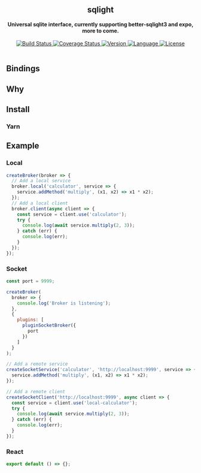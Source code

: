 <div align="center">
  <h2>sqlight</h2>
  <strong>Universal sqlite interface, currently supporting better-sqlight3 and expo, more to come.</strong>
  <br />
  <br />
  <a href="https://travis-ci.org/bkniffler/sqlight">
    <img src="https://img.shields.io/travis/bkniffler/sqlight.svg?style=flat-square" alt="Build Status">
  </a>
  <a href="https://codecov.io/github/bkniffler/sqlight">
    <img src="https://img.shields.io/codecov/c/github/bkniffler/sqlight.svg?style=flat-square" alt="Coverage Status">
  </a>
  <a href="https://github.com/bkniffler/sqlight">
    <img src="http://img.shields.io/npm/v/sqlight.svg?style=flat-square" alt="Version">
  </a>
  <a href="https://github.com/bkniffler/sqlight">
    <img src="https://img.shields.io/badge/language-typescript-blue.svg?style=flat-square" alt="Language">
  </a>
  <a href="https://github.com/bkniffler/sqlight/master/LICENSE">
    <img src="https://img.shields.io/github/license/bkniffler/sqlight.svg?style=flat-square" alt="License">
  </a>
  <br />
  <br />
</div>

## Bindings

## Why

## Install

### Yarn

## Example

### Local

```jsx
createBroker(broker => {
  // Add a local service
  broker.local('calculator', service => {
    service.addMethod('multiply', (x1, x2) => x1 * x2);
  });
  // Add a local client
  broker.client(async client => {
    const service = client.use('calculator');
    try {
      console.log(await service.multiply(2, 3));
    } catch (err) {
      console.log(err);
    }
  });
});
```

### Socket

```jsx
const port = 9999;

createBroker(
  broker => {
    console.log('Broker is listening');
  },
  {
    plugins: [
      pluginSocketBroker({
        port
      })
    ]
  }
);

// Add a remote service
createSocketService('calculator', 'http://localhost:9999', service => {
  service.addMethod('multiply', (x1, x2) => x1 * x2);
});

// Add a remote client
createSocketClient('http://localhost:9999', async client => {
  const service = client.use('local-calculator');
  try {
    console.log(await service.multiply(2, 3));
  } catch (err) {
    console.log(err);
  }
});
```

### React

```jsx
export default () => {};
```
